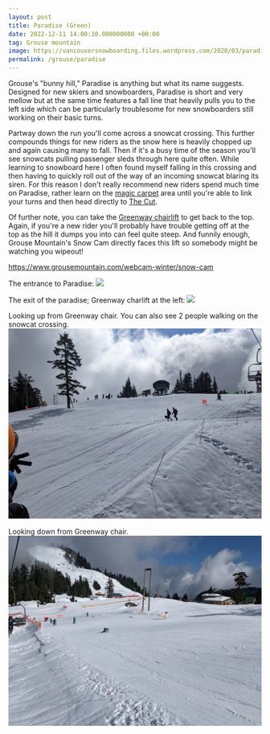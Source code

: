 ```yaml
---
layout: post
title: Paradise (Green)
date: 2022-12-11 14:00:10.000000000 +00:00
tag: Grouse mountain
image: https://vancouversnowboarding.files.wordpress.com/2020/03/paradise.png
permalink: /grouse/paradise
---
```

Grouse's "bunny hill," Paradise is anything but what its name suggests. Designed for new skiers and snowboarders, Paradise is short and very mellow but at the same time features a fall line that heavily pulls you to the left side which can be particularly troublesome for new snowboarders still working on their basic turns.

Partway down the run you'll come across a snowcat crossing. This further compounds things for new riders as the snow here is heavily chopped up and again causing many to fall. Then if it's a busy time of the season you'll see snowcats pulling passenger sleds through here quite often. While learning to snowboard here I often found myself falling in this crossing and then having to quickly roll out of the way of an incoming snowcat blaring its siren. For this reason I don't really recommend new riders spend much time on Paradise, rather learn on the [magic carpet](/grouse/magic-carpet/) area until you're able to link your turns and then head directly to [The Cut](/grouse/the-cut/).

Of further note, you can take the [Greenway chairlift](/grouse/greenway-chair/) to get back to the top. Again, if you're a new rider you'll probably have trouble getting off at the top as the hill it dumps you into can feel quite steep. And funnily enough, Grouse Mountain's Snow Cam directly faces this lift so somebody might be watching you wipeout!

<https://www.grousemountain.com/webcam-winter/snow-cam>

The entrance to Paradise:
![](https://lh3.googleusercontent.com/SyauE3a8BOP4hB27ZColP80mfMgX_SI_eF5djuy_ZyetSLwh8TnS1gvFUbrQbPuSCM6kgk4OVA-otOABYFxKy5gfOtVqTTUa1KI8D5qrD1RFDYBx85JhoYVj8mZ94OqfpEKISmThV3KYqB7DVcJ1vrQsHtPHpO2Bdtv2hz-nvuSeU1VZpMHV7kINj7lRRGpUsveTHzA08ANDiAs8dCdE_39IDMhc8EdAxuIdAtSsBscF0yMtjC8_9fl5dBOHha_ybwbOjFevNLDc0yBDRReYJ_RH4t_Qws2GHu8wMhGJ2Objwwynil4WKPCfE71oGtB_6-CSxnwCodCD6RhqZzbgAvQ4d1C4gqmEaNAB3Y9pjA8jGXPIPeDE8R21ECVIsw9qVTeUvDlarrRZQnw6BwxKNRHXnuB8MfpXUUmgxANuSXhX-zEYYv3D3fcNoA1WzEiaxDAyqgTePU6q-u2WH57hOwgjYakR7nFShjsAvxaEqPokbHHhGxMZBv17HhMup7nKWEjMnR5lXDm-1a-MPYH-LE2L8XfI04fMK5GyrxZytON4huI-3vpZ0lhBpVRdmLTmofk_BrrD1UzUpmmQXH9HecZPcgZb7E__sqHhqfXDWBd-1n40vbkXkFTmROXAzkgmfRiz0b1s7IIGr4PkiNkcul5I3oasobRcN2Hm_B1MA0SKdjneEd5A0qwjGofzjc7aDjc-ntid3pooFFX4EDc0wmkYcQhRquZeu2EgEnXZresF36XA4W3aypg=w1824-h1368-no)

The exit of the paradise; Greenway charlift at the left:
![](https://lh3.googleusercontent.com/ocM0Qrwg1AEYWrpHi-lwRU_UZYfDXaKZBS71wUoo22Af0jQVu7qLbEwkEl7HuIyMkhLhy2efiK1rRSpPka-CKt9AsOkLwWkTZxxw2mKZ8W732nGvnmJkw-V6C3NnFMgrs4Oe-cG75peCkZc_DFEREJEWeUs4r41NUvdqzUEcWiO6P3-oflPwcwmxicQxb64zT_Y0NEu2rE2QXyU0f2epdrzbP2V0ekae0Kh3XKSJYWqxRUqr-6YzoVu-FnVcE01de1oJXAlyv3dXd8Xn7EEy22fwQKEbuWd73aJ5gGQ0Iyrl5S98BIUBUPBFpUKfnLMRBbp14Ad3Libzxb_wPDlrwVwEQi25GsBe0eMReYGLhaFZlISwVIgOuZqPe-r403ZL2H7RBZk2ixB2jqwwAIADYZ1ZKn36tPN6M7VnbcJS8EC_UDkH6clCG942t6KduBZAit8_62pf1KSBIlavK4hc63R3EdOjv53nfs7kG5Q0VJyQVZQYhyEDPyDGL4INIX7zpcaY00O9k6fjJo2OCBJtw4iY-5S2E3Xvv59FZLxziacvlMpGasx9Bw5SKp1uqiYf6QQNhIakm7UYDMM9B-yVvBVBCbzAcbnN1DugT9m1xB-uqz_n4eXOPdY31KhsIcF0TO4JcT9gJW-oyjdpuPTYp3Joj55EoazSV9xJqTA71kXq5gHpCgFIrZ5s9bZ9x6Ly6dYWc1CFfkCsvk9UxZzdMbynJaYoNuWbeEeMXG2sH07x8jObBBZHLvE=w1824-h1368-no)

Looking up from Greenway chair. You can also see 2 people walking on the snowcat crossing.
![](/assets/images/2022-03-04-paradise1.jpg)

Looking down from Greenway chair.
![](/assets/images/2022-03-04-paradise2.jpg)
